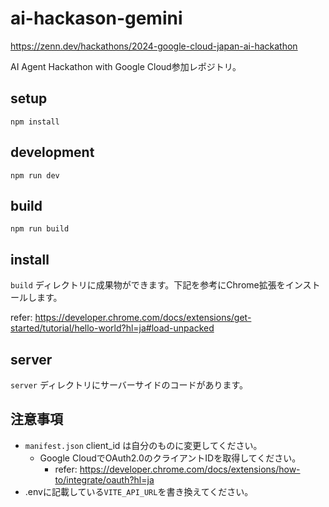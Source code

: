 # ai-hackason-gemini
https://zenn.dev/hackathons/2024-google-cloud-japan-ai-hackathon

AI Agent Hackathon with Google Cloud参加レポジトリ。
## setup
```
npm install
```
## development
```
npm run dev
```
## build
```
npm run build
```

## install
`build` ディレクトリに成果物ができます。下記を参考にChrome拡張をインストールします。

refer: https://developer.chrome.com/docs/extensions/get-started/tutorial/hello-world?hl=ja#load-unpacked

## server
`server` ディレクトリにサーバーサイドのコードがあります。

## 注意事項
- `manifest.json` client_id は自分のものに変更してください。
  - Google CloudでOAuth2.0のクライアントIDを取得してください。
    - refer: https://developer.chrome.com/docs/extensions/how-to/integrate/oauth?hl=ja
- .envに記載している`VITE_API_URL`を書き換えてください。